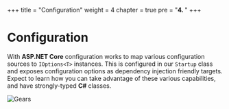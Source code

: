 +++
title = "Configuration"
weight = 4
chapter = true
pre = "<b>4. </b>"
+++

# Configuration <i class='fas fa-cog'></i>

With __ASP.NET Core__ configuration works to map various configuration sources to `IOptions<T>` instances. This is configured in our `Startup` class and exposes configuration options as dependency injection friendly targets. Expect to learn how you can take advantage of these various capabilities, and have strongly-typed __C#__ classes.

![Gears](/4-configuration/images/gears.jpg?classes=shadow,border)